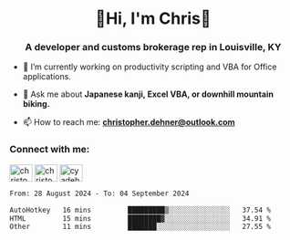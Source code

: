 <div class="main">
<h1 align="center">🌟Hi, I'm Chris🌟</h1>
<h3 align="center">A developer and customs brokerage rep in Louisville, KY</h3>

- 🔭 I’m currently working on productivity scripting and VBA for Office applications.

- 💬 Ask me about **Japanese kanji, Excel VBA, or downhill mountain biking.**

- 📫 How to reach me: **christopher.dehner@outlook.com**

<h3 align="left">Connect with me:</h3>
<p align="left">
<a href="https://linkedin.com/in/christopherdehnerii" target="blank"><img align="center" src="https://cdn.jsdelivr.net/npm/simple-icons@3.0.1/icons/linkedin.svg" alt="christopherdehnerii" height="30" width="40" /></a>
<a href="https://fb.com/christopherdehnerii" target="blank"><img align="center" src="https://cdn.jsdelivr.net/npm/simple-icons@3.0.1/icons/facebook.svg" alt="christopherdehnerii" height="30" width="40" /></a>
<a href="https://instagram.com/cyadehn" target="blank"><img align="center" src="https://cdn.jsdelivr.net/npm/simple-icons@3.0.1/icons/instagram.svg" alt="cyadehn" height="30" width="40" /></a>
</p>

<!--START_SECTION:waka-->

```txt
From: 28 August 2024 - To: 04 September 2024

AutoHotkey   16 mins         █████████▒░░░░░░░░░░░░░░░   37.54 %
HTML         15 mins         ████████▓░░░░░░░░░░░░░░░░   34.91 %
Other        11 mins         ███████░░░░░░░░░░░░░░░░░░   27.55 %
```

<!--END_SECTION:waka-->
